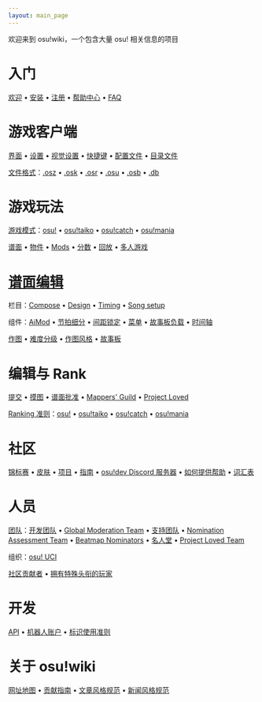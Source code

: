 ```yaml
---
layout: main_page
---
```


<div class="wiki-main-page__blurb">
欢迎来到 osu!wiki，一个包含大量 osu! 相关信息的项目
</div>

<div class="wiki-main-page__panels">
<div class="wiki-main-page-panel wiki-main-page-panel--full">

# 入门

[欢迎](/wiki/Welcome) • [安装](/wiki/Installation) • [注册](/wiki/Registration) • [帮助中心](/wiki/Help_Centre) • [FAQ](/wiki/FAQ)

</div>
<div class="wiki-main-page-panel">

# 游戏客户端

[界面](/wiki/Interface) • [设置](/wiki/Options) • [视觉设置](/wiki/Visual_Settings) • [快捷键](/wiki/Shortcut_key_reference) • [配置文件](/wiki/osu!_Program_Files/User_Configuration_File) • [目录文件](/wiki/osu!_Program_Files)

[文件格式](/wiki/osu!_File_Formats)：[.osz](/wiki/osu!_File_Formats/Osz_(file_format)) • [.osk](/wiki/osu!_File_Formats/Osk_(file_format)) • [.osr](/wiki/osu!_File_Formats/Osr_(file_format)) • [.osu](/wiki/osu!_File_Formats/Osu_(file_format)) • [.osb](/wiki/osu!_File_Formats/Osb_(file_format)) • [.db](/wiki/osu!_File_Formats/Db_(file_format))

</div>
<div class="wiki-main-page-panel">

# 游戏玩法

[游戏模式](/wiki/Game_Modes)：[osu!](/wiki/Game_mode/osu!) • [osu!taiko](/wiki/Game_mode/osu!taiko) • [osu!catch](/wiki/Game_mode/osu!catch) • [osu!mania](/wiki/Game_mode/osu!mania)

[谱面](/wiki/Beatmap) • [物件](/wiki/Hit_object) • [Mods](/wiki/Game_modifier) • [分数](/wiki/Score) • [回放](/wiki/Replay) • [多人游戏](/wiki/Multi)

</div>
<div class="wiki-main-page-panel">

# [谱面编辑](/wiki/Beatmap_Editor)

栏目：[Compose](/wiki/Beatmap_Editor/Compose) • [Design](/wiki/Beatmap_Editor/Design) • [Timing](/wiki/Beatmap_Editor/Timing) • [Song setup](/wiki/Beatmap_Editor/Song_Setup)

组件：[AiMod](/wiki/Beatmap_Editor/AiMod) • [节拍细分](/wiki/Beatmap_Editor/Beat_Snap_Divisor) • [间距锁定](/wiki/Beatmap_Editor/Distance_Snap) • [菜单](/wiki/Beatmap_Editor/Menu) • [故事板负载](/wiki/Beatmap_Editor/SB_Load) • [时间轴](/wiki/Beatmap_Editor/Timelines)

[作图](/wiki/Beatmapping) • [难度分级](/wiki/Difficulties) • [作图风格](/wiki/Mapping_Techniques) • [故事板](/wiki/Storyboarding)

</div>
<div class="wiki-main-page-panel">

# 编辑与 Rank

[提交](/wiki/Submission) • [摸图](/wiki/Modding) • [谱面批准](/wiki/Beatmap_ranking_procedure) • [Mappers' Guild](/wiki/Mappers_Guild) • [Project Loved](/wiki/Project_Loved)

[Ranking 准则](/wiki/Ranking_Criteria)：[osu!](/wiki/Ranking_Criteria/osu!) • [osu!taiko](/wiki/Ranking_Criteria/osu!taiko) • [osu!catch](/wiki/Ranking_Criteria/osu!catch) • [osu!mania](/wiki/Ranking_Criteria/osu!mania)

</div>
<div class="wiki-main-page-panel">

# 社区

[锦标赛](/wiki/Tournaments) • [皮肤](/wiki/Skinning) • [项目](/wiki/Projects) • [指南](/wiki/Guides) • [osu!dev Discord 服务器](/wiki/osu!dev_Discord_server) • [如何提供帮助](/wiki/How_You_Can_Help!) • [词汇表](/wiki/Glossary)

</div>
<div class="wiki-main-page-panel">

# 人员

[团队](/wiki/People/The_Team)：[开发团队](/wiki/People/The_Team/Developers) • [Global Moderation Team](/wiki/People/The_Team/Global_Moderation_Team) • [支持团队](/wiki/People/The_Team/Support_Team) • [Nomination Assessment Team](/wiki/People/The_Team/Nomination_Assessment_Team) • [Beatmap Nominators](/wiki/People/The_Team/Beatmap_Nominators) • [名人堂](/wiki/People/The_Team/osu!_Alumni) • [Project Loved Team](/wiki/People/The_Team/Project_Loved_Team)

组织：[osu! UCI](/wiki/Organisations/osu!_UCI)

[社区贡献者](/wiki/People/Community_Contributors) • [拥有特殊头衔的玩家](/wiki/People/Users_with_unique_titles)

</div>
<div class="wiki-main-page-panel">

# 开发

[API](/wiki/osu!api) • [机器人账户](/wiki/Bot_account) • [标识使用准则](/wiki/Brand_identity_guidelines)

</div>
<div class="wiki-main-page-panel">

# 关于 osu!wiki

[网址地图](/wiki/Sitemap) • [贡献指南](/wiki/osu!_wiki_Contribution_Guide) • [文章风格规范](/wiki/Article_Styling_Criteria) • [新闻风格规范](/wiki/News_Styling_Criteria)

</div>
</div>
